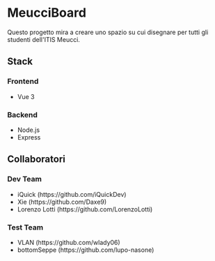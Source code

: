 # MeucciBoard
Questo progetto mira a creare uno spazio su cui disegnare per tutti gli studenti dell'ITIS Meucci.

## Stack
### Frontend
<ul>
  <li>Vue 3</li>
</ul>

### Backend
<ul>
  <li>Node.js</li>
  <li>Express</li>
</ul>

## Collaboratori
### Dev Team
<ul>
  <li> iQuick (https://github.com/iQuickDev) </li>
  <li> Xie (https://github.com/Daxe9) </li>
  <li> Lorenzo Lotti (https://github.com/LorenzoLotti) </li>
</ul>

### Test Team
<ul>
  <li> VLAN (https://github.com/wlady06) </li>
  <li> bottomSeppe (https://github.com/lupo-nasone) </li>
</ul>

